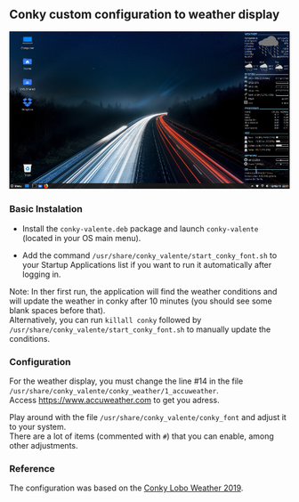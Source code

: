 ## Conky custom configuration to weather display
  
![Conky Example](https://github.com/viniciusov/conky-valente/blob/master/screenshot/screenshot.png)
  
### Basic Instalation
- Install the `conky-valente.deb` package and launch `conky-valente` (located in your OS main menu).  
  
- Add the command `/usr/share/conky_valente/start_conky_font.sh` to your Startup Applications list if you want to run it automatically after logging in.
  
Note: In ther first run, the application will find the weather conditions and will update the weather in conky after 10 minutes (you should see some blank spaces before that).  
Alternatively, you can run `killall conky` followed by `/usr/share/conky_valente/start_conky_font.sh` to manually update the conditions.


### Configuration
For the weather display, you must change the line #14 in the file  
`/usr/share/conky_valente/conky_weather/1_accuweather`.  
Access https://www.accuweather.com to get you adress.
  
Play around with the file `/usr/share/conky_valente/conky_font` and adjust it to your system.  
There are a lot of items (commented with `#`) that you can enable, among other adjustments.

### Reference
The configuration was based on the [Conky Lobo Weather 2019](https://linuxdicasesuporte.blogspot.com/2018/12/conky-lobo-weather-2019_10.html).

